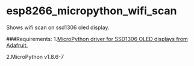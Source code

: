 # esp8266_micropython_wifi_scan
Shows wifi scan on ssd1306 oled display.

###Requirements:
  1.[MicroPython driver for SSD1306 OLED displays from Adafruit.](https://github.com/adafruit/micropython-adafruit-ssd1306)
  
  2.MicroPython v1.8.6-7
